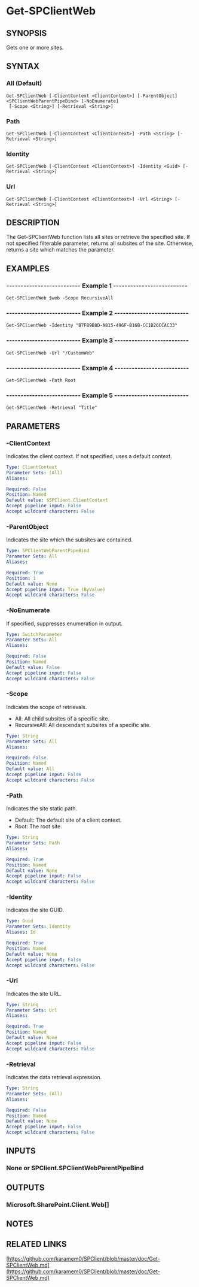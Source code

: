 # Get-SPClientWeb

## SYNOPSIS
Gets one or more sites.

## SYNTAX

### All (Default)
```
Get-SPClientWeb [-ClientContext <ClientContext>] [-ParentObject] <SPClientWebParentPipeBind> [-NoEnumerate]
 [-Scope <String>] [-Retrieval <String>]
```

### Path
```
Get-SPClientWeb [-ClientContext <ClientContext>] -Path <String> [-Retrieval <String>]
```

### Identity
```
Get-SPClientWeb [-ClientContext <ClientContext>] -Identity <Guid> [-Retrieval <String>]
```

### Url
```
Get-SPClientWeb [-ClientContext <ClientContext>] -Url <String> [-Retrieval <String>]
```

## DESCRIPTION
The Get-SPClientWeb function lists all sites or retrieve the specified site.
If not specified filterable parameter, returns all subsites of the site.
Otherwise, returns a site which matches the parameter.

## EXAMPLES

### -------------------------- Example 1 --------------------------
```
Get-SPClientWeb $web -Scope RecursiveAll
```

### -------------------------- Example 2 --------------------------
```
Get-SPClientWeb -Identity "B7FB9B8D-A815-496F-B16B-CC1B26CCAC33"
```

### -------------------------- Example 3 --------------------------
```
Get-SPClientWeb -Url "/CustomWeb"
```

### -------------------------- Example 4 --------------------------
```
Get-SPClientWeb -Path Root
```

### -------------------------- Example 5 --------------------------
```
Get-SPClientWeb -Retrieval "Title"
```

## PARAMETERS

### -ClientContext
Indicates the client context.
If not specified, uses a default context.

```yaml
Type: ClientContext
Parameter Sets: (All)
Aliases: 

Required: False
Position: Named
Default value: $SPClient.ClientContext
Accept pipeline input: False
Accept wildcard characters: False
```

### -ParentObject
Indicates the site which the subsites are contained.

```yaml
Type: SPClientWebParentPipeBind
Parameter Sets: All
Aliases: 

Required: True
Position: 1
Default value: None
Accept pipeline input: True (ByValue)
Accept wildcard characters: False
```

### -NoEnumerate
If specified, suppresses enumeration in output.

```yaml
Type: SwitchParameter
Parameter Sets: All
Aliases: 

Required: False
Position: Named
Default value: False
Accept pipeline input: False
Accept wildcard characters: False
```

### -Scope
Indicates the scope of retrievals.
  - All: All child subsites of a specific site.
  - RecursiveAll: All descendant subsites of a specific site.

```yaml
Type: String
Parameter Sets: All
Aliases: 

Required: False
Position: Named
Default value: All
Accept pipeline input: False
Accept wildcard characters: False
```

### -Path
Indicates the site static path.
  - Default: The default site of a client context.
  - Root: The root site.

```yaml
Type: String
Parameter Sets: Path
Aliases: 

Required: True
Position: Named
Default value: None
Accept pipeline input: False
Accept wildcard characters: False
```

### -Identity
Indicates the site GUID.

```yaml
Type: Guid
Parameter Sets: Identity
Aliases: Id

Required: True
Position: Named
Default value: None
Accept pipeline input: False
Accept wildcard characters: False
```

### -Url
Indicates the site URL.

```yaml
Type: String
Parameter Sets: Url
Aliases: 

Required: True
Position: Named
Default value: None
Accept pipeline input: False
Accept wildcard characters: False
```

### -Retrieval
Indicates the data retrieval expression.

```yaml
Type: String
Parameter Sets: (All)
Aliases: 

Required: False
Position: Named
Default value: None
Accept pipeline input: False
Accept wildcard characters: False
```

## INPUTS

### None or SPClient.SPClientWebParentPipeBind

## OUTPUTS

### Microsoft.SharePoint.Client.Web[]

## NOTES

## RELATED LINKS

[https://github.com/karamem0/SPClient/blob/master/doc/Get-SPClientWeb.md](https://github.com/karamem0/SPClient/blob/master/doc/Get-SPClientWeb.md)

